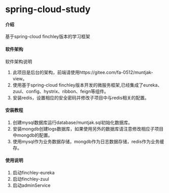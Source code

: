 # spring-cloud-study

#### 介绍
基于spring-cloud finchley版本的学习框架

#### 软件架构
软件架构说明

1. 此项目是后台的架构，前端请使用https://gitee.com/fa-0512/muntjak-view。
2. 使用基于spring-cloud finchley版本开发的微服务框架,已经集成了eureka、zuul、config、hystrix、ribbon、feign等组件。
3. 安装redis，设置相应的安全密码并修改子项目中与redis相关的配置。

#### 安装教程

1. 创建mysql数据库运行database/muntjak.sql初始化数据库。
2. 安装mongdb创建logs数据库，如果使用另外的数据库请注意修改相应子项目中mongdb的配置。
3. 使用mysql作为业务数据存储，mongdb作为日志数据存储，redis作为业务缓存。

#### 使用说明

1. 启动finchley-eureka
2. 启动finchley-zuul
3. 启动adminService
